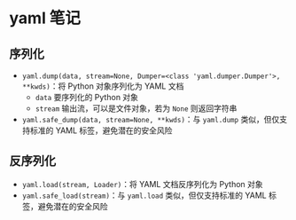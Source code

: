 # yaml 笔记

## 序列化

- `yaml.dump(data, stream=None, Dumper=<class 'yaml.dumper.Dumper'>, **kwds)`：将 Python 对象序列化为 YAML 文档
    - `data` 要序列化的 Python 对象
    - `stream` 输出流，可以是文件对象，若为 `None` 则返回字符串
- `yaml.safe_dump(data, stream=None, **kwds)`：与 `yaml.dump` 类似，但仅支持标准的 YAML 标签，避免潜在的安全风险


## 反序列化

- `yaml.load(stream, Loader)`：将 YAML 文档反序列化为 Python 对象
- `yaml.safe_load(stream)`：与 `yaml.load` 类似，但仅支持标准的 YAML 标签，避免潜在的安全风险
